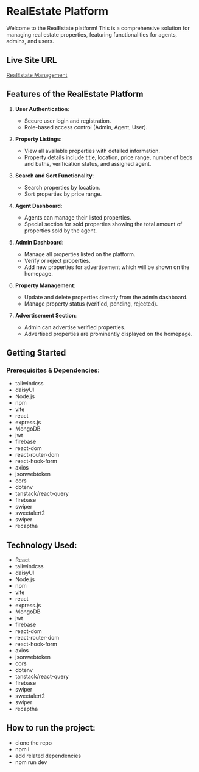 # RealEstate Platform

Welcome to the RealEstate platform! This is a comprehensive solution for managing real estate properties, featuring functionalities for agents, admins, and users.

## Live Site URL
[RealEstate Management](https://real-estate-client-b69c6.web.app/)

## Features of the RealEstate Platform

1. **User Authentication**:
   - Secure user login and registration.
   - Role-based access control (Admin, Agent, User).

2. **Property Listings**:
   - View all available properties with detailed information.
   - Property details include title, location, price range, number of beds and baths, verification status, and assigned agent.

3. **Search and Sort Functionality**:
   - Search properties by location.
   - Sort properties by price range.

4. **Agent Dashboard**:
   - Agents can manage their listed properties.
   - Special section for sold properties showing the total amount of properties sold by the agent.

5. **Admin Dashboard**:
   - Manage all properties listed on the platform.
   - Verify or reject properties.
   - Add new properties for advertisement which will be shown on the homepage.

6. **Property Management**:
   - Update and delete properties directly from the admin dashboard.
   - Manage property status (verified, pending, rejected).

7. **Advertisement Section**:
   - Admin can advertise verified properties.
   - Advertised properties are prominently displayed on the homepage.

## Getting Started

### Prerequisites & Dependencies: 
- tailwindcss
- daisyUI
- Node.js
- npm
- vite
- react
- express.js
- MongoDB
- jwt
- firebase
- react-dom
- react-router-dom
- react-hook-form
- axios
- jsonwebtoken
- cors
- dotenv
- tanstack/react-query
- firebase
- swiper
- sweetalert2
- swiper
- recaptha 


## Technology Used: 
- React
- tailwindcss
- daisyUI
- Node.js
- npm
- vite
- react
- express.js
- MongoDB
- jwt
- firebase
- react-dom
- react-router-dom
- react-hook-form
- axios
- jsonwebtoken
- cors
- dotenv
- tanstack/react-query
- firebase
- swiper
- sweetalert2
- swiper
- recaptha 


## How to run the project: 
- clone the repo
- npm i
- add related dependencies 
- npm run dev

